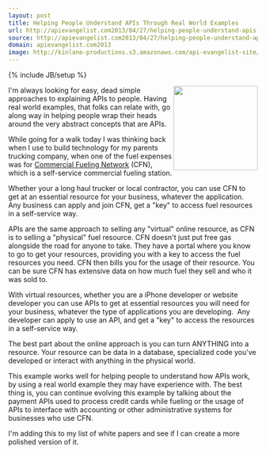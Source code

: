 ```yaml
---
layout: post
title: Helping People Understand APIs Through Real World Examples
url: http://apievangelist.com2013/04/27/helping-people-understand-apis-through-real-world-examples/
source: http://apievangelist.com2013/04/27/helping-people-understand-apis-through-real-world-examples/
domain: apievangelist.com2013
image: http://kinlane-productions.s3.amazonaws.com/api-evangelist-site/blog/commercial-fueling-network.jpg
---
```

{% include JB/setup %}<p>
     <a href="http://www.cfnnet.com/" target="_blank"><img src="https://s3.amazonaws.com/kinlane-productions/api-evangelist/commercial-fueling-network/commercial-fueling-network.jpg"  width="170" align="right" /></a>
</p>
<p>
     I'm always looking for easy, dead simple approaches to explaining APIs to people. Having real world examples, that folks can relate with, go along way in helping people wrap their heads around the very abstract concepts that are APIs.
</p>
<p>
     While going for a walk today I was thinking back when I use to build technology for my parents trucking company, when one of the fuel expenses was for <a href="http://www.cfnnet.com/" target="_blank">Commercial Fueling Network</a> (CFN), which is a self-service commercial fueling station.
</p>
<p>
     Whether your a long haul trucker or local contractor, you can use CFN to get at an essential resource for your business, whatever the application. Any business can apply and join CFN, get a "key" to access fuel resources in a self-service way.
</p>
<p>
     APIs are the same approach to selling any "virtual" online resource, as CFN is to selling a "physical" fuel resource. CFN doesn't just put free gas alongside the road for anyone to take. They have a portal where you know to go to get your resources, providing you with a key to access the fuel resources you need. CFN then bills you for the usage of their resource. You can be sure CFN has extensive data on how much fuel they sell and who it was sold to.
</p>
<p>
     With virtual resources, whether you are a iPhone developer or website developer you can use APIs to get at essential resources you will need for your business, whatever the type of applications you are developing.  Any developer can apply to use an API, and get a "key" to access the resources in a self-service way.
</p>
<p>
     The best part about the online approach is you can turn ANYTHING into a resource. Your resource can be data in a database, specialized code you've developed or interact with anything in the physical world.
</p>
<p>
     This example works well for helping people to understand how APIs work, by using a real world example they may have experience with. The best thing is, you can continue evolving this example by talking about the payment APIs used to process credit cards while fueling or the usage of APIs to interface with accounting or other administrative systems for businesses who use CFN.
</p>
<p>
     I'm adding this to my list of white papers and see if I can create a more polished version of it.
</p>
